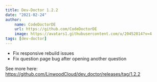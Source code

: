 ```yaml
---
title: Dev-Doctor 1.2.2
date: "2021-02-24"
author: 
    name: CodeDoctorDE
    url: https://github.com/CodeDoctorDE
    image: https://avatars1.githubusercontent.com/u/20452814?v=4
tags: [dev-doctor]
---
```


* Fix responsive rebuild issues
* Fix question page bug after opening another question

See more here: <https://github.com/LinwoodCloud/dev_doctor/releases/tag/1.2.2>
